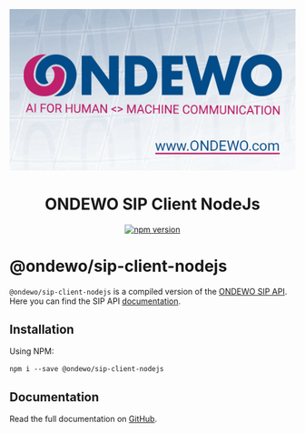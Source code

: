 <p align="center">
  <a href="https://www.ondewo.com">
    <img alt="ONDEWO Logo" src="https://raw.githubusercontent.com/ondewo/ondewo-logos/master/github/ondewo_logo_github_2.png"/>
  </a>
  <h1 align="center">
    ONDEWO SIP Client NodeJs
  </h1>
  <p align="center">
    <a href="https://badge.fury.io/js/%40ondewo%2Fsip-client-nodejs"><img src="https://badge.fury.io/js/%40ondewo%2Fsip-client-nodejs.svg" alt="npm version" height="18"></a>
  </p>
</p>

# @ondewo/sip-client-nodejs

`@ondewo/sip-client-nodejs` is a compiled version of the [ONDEWO SIP API](https://github.com/ondewo/ondewo-sip-api). Here you can find the SIP API [documentation](https://ondewo.github.io/ondewo-sip-api/).

## Installation

Using NPM:

```shell
npm i --save @ondewo/sip-client-nodejs
```

## Documentation

Read the full documentation on [GitHub](https://github.com/ondewo/ondewo-sip-client-nodejs).
